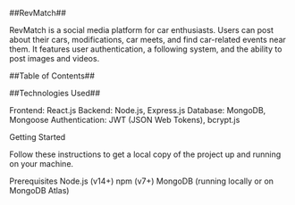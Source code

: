##RevMatch##

RevMatch is a social media platform for car enthusiasts. Users can post about their cars, modifications, car meets, and find car-related events near them. It features user authentication, a following system, and the ability to post images and videos.

##Table of Contents##


##Technologies Used##

Frontend: React.js
Backend: Node.js, Express.js
Database: MongoDB, Mongoose
Authentication: JWT (JSON Web Tokens), bcrypt.js

Getting Started

Follow these instructions to get a local copy of the project up and running on your machine.

Prerequisites
Node.js (v14+)
npm (v7+)
MongoDB (running locally or on MongoDB Atlas)
